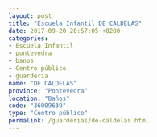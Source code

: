 ```yaml
---
layout: post
title: "Escuela Infantil DE CALDELAS"
date: 2017-09-20 20:57:05 +0200
categories:
- Escuela Infantil
- pontevedra
- banos
- Centro público
- guarderia
name: "DE CALDELAS"
province: "Pontevedra"
location: "Baños"
code: "36009639"
type: "Centro público"
permalink: /guarderias/de-caldelas.html
---
```

